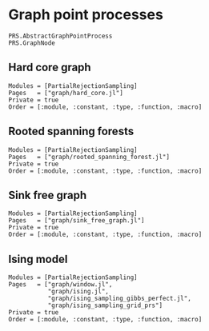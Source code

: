 # Graph point processes

```@docs
PRS.AbstractGraphPointProcess
PRS.GraphNode
```

## Hard core graph

```@autodocs
Modules = [PartialRejectionSampling]
Pages   = ["graph/hard_core.jl"]
Private = true
Order = [:module, :constant, :type, :function, :macro]
```

## Rooted spanning forests

```@autodocs
Modules = [PartialRejectionSampling]
Pages   = ["graph/rooted_spanning_forest.jl"]
Private = true
Order = [:module, :constant, :type, :function, :macro]
```

## Sink free graph

```@autodocs
Modules = [PartialRejectionSampling]
Pages   = ["graph/sink_free_graph.jl"]
Private = true
Order = [:module, :constant, :type, :function, :macro]
```

## Ising model

```@autodocs
Modules = [PartialRejectionSampling]
Pages   = ["graph/window.jl",
           "graph/ising.jl",
           "graph/ising_sampling_gibbs_perfect.jl",
           "graph/ising_sampling_grid_prs"]
Private = true
Order = [:module, :constant, :type, :function, :macro]
```
